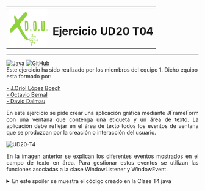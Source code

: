 <table>
 <tr>
    <td> <img src="https://github.com/OctavioBernalGH/BTC_Reus2022_UD16/blob/main/dou_logo.png" alt="Team DOU"/></td>
    <td><h1>Ejercicio UD20 T04</h1></td>
  
 </tr>
</table>
 
 [comment]: <> (<img src="https://github.com/OctavioBernalGH/BTC_Reus2022_UD16/blob/main/dou_logo.png" alt="Team DOU"/><br>)
 
<hr>
 
[![Java](https://img.shields.io/badge/Java-007396?style=for-the-badge&logo=java&logoColor=white&labelColor=101010)]()
[![GitHub](https://img.shields.io/badge/GITHUB-%20-yellow)]()
<br>
Este ejercicio ha sido realizado por los miembros del equipo 1. Dicho equipo esta formado por:

  [- J.Oriol López Bosch](https://github.com/mednologic)<br>
  [- Octavio Bernal](https://github.com/OctavioBernalGH)<br>
  [- David Dalmau](https://github.com/DavidDalmauDieguez)
  

  
<p align="justify">En este ejercicio se pide crear una aplicación gráfica mediante JFrameForm con una ventana que contenga una etiqueta y un área de texto. La aplicación debe reflejar en el área de texto todos los eventos de ventana que se produzcan por la creación o interacción del usuario.</p>

![UD20-T4](https://user-images.githubusercontent.com/103035621/167312802-60d26d9d-a3a7-4675-b936-57cd60cce7b8.png)

<p align="justify">En la imagen anterior se explican los diferentes eventos mostrados en el campo de texto en área. Para gestionar estos eventos se utilizan las funciones asociadas a la clase WindowListener y WindowEvent.</p>

<details>
  <summary>En este spoiler se muestra el código creado en la Clase T4.java</summary>
<br>

  ```java
package com.dou.ud20.t4;

import java.awt.EventQueue;
import java.awt.event.WindowEvent;
import java.awt.event.WindowListener;

import javax.swing.JFrame;
import javax.swing.JTextArea;
import javax.swing.JLabel;

public class T4 implements WindowListener{

	private JFrame frame;
	public static JTextArea txtrTextoInicial;
	public static String texto;

	/**
	 * Launch the application.
	 */
	public static void main(String[] args) {
		EventQueue.invokeLater(new Runnable() {
			public void run() {
				try {
					T4 window = new T4();
					window.frame.setVisible(true);
				} catch (Exception e) {
					e.printStackTrace();
				}
			}
		});
	}

	/**
	 * Create the application.
	 */
	public T4() {
		initialize();
	}

	/**
	 * Initialize the contents of the frame.
	 */
	private void initialize() {
		//Declarations
		frame = new JFrame();
		txtrTextoInicial = new JTextArea();
		JLabel lblTittle = new JLabel("Eventos");
		
		//Parametring
		frame.setBounds(100, 100, 450, 300);
		frame.setDefaultCloseOperation(JFrame.EXIT_ON_CLOSE);
		frame.getContentPane().setLayout(null);
		frame.addWindowListener(this);
		txtrTextoInicial.setText("Texto inicial");
		txtrTextoInicial.setBounds(111, 50, 206, 177);
		lblTittle.setBounds(106, 22, 61, 16);
		
		//Adding to frame
		frame.getContentPane().add(txtrTextoInicial);
		frame.getContentPane().add(lblTittle);
	}


	@Override
	public void windowClosing(WindowEvent e) {
		texto = txtrTextoInicial.getText();
		txtrTextoInicial.setText(texto+"\n"+"Ventana cerrandose");
		
	}

	@Override
	public void windowClosed(WindowEvent e) {
		texto = txtrTextoInicial.getText();
		txtrTextoInicial.setText(texto+"\n"+"Ventana cerrada");
		
	}

	@Override
	public void windowIconified(WindowEvent e) {
		// TODO Auto-generated method stub
		
	}

	@Override
	public void windowDeiconified(WindowEvent e) {
		// TODO Auto-generated method stub
		
	}

	@Override
	public void windowActivated(WindowEvent e) {
		texto = txtrTextoInicial.getText();
		txtrTextoInicial.setText(texto+"\n"+"Ventana activada");
		
	}

	@Override
	public void windowDeactivated(WindowEvent e) {
		texto = txtrTextoInicial.getText();
		txtrTextoInicial.setText(texto+"\n"+"Ventana desactivada");
		
	}

	@Override
	public void windowOpened(WindowEvent e) {
		// TODO Auto-generated method stub
		texto = txtrTextoInicial.getText();
		txtrTextoInicial.setText(texto+"\n"+"Ventana abierta");
	}
}

  ```
 </details>
